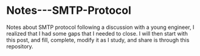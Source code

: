 # Notes---SMTP-Protocol
Notes about SMTP protocol following a discussion with a young engineer, I realized that I had some gaps that I needed to close. I will then start with this post, and fill, complete, modify it as I study, and share is through this repository.
